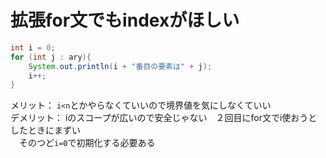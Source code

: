 # 拡張for文でもindexがほしい

```java
int i = 0;
for (int j : ary){
    System.out.println(i + "番目の要素は" + j);
    i++;
}
```
メリット： `i<n`とかやらなくていいので境界値を気にしなくていい  
デメリット： iのスコープが広いので安全じゃない　２回目にfor文でi使おうとしたときにまずい  
　そのつど`i=0`で初期化する必要ある
